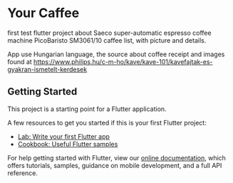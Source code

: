 # Your Caffee
first test flutter project about Saeco super-automatic espresso coffee machine PicoBaristo SM3061/10 caffee list, with picture and details. 

App use Hungarian language, the source about coffee receipt and images found at https://www.philips.hu/c-m-ho/kave/kave-101/kavefajtak-es-gyakran-ismetelt-kerdesek

## Getting Started

This project is a starting point for a Flutter application.

A few resources to get you started if this is your first Flutter project:

- [Lab: Write your first Flutter app](https://flutter.io/docs/get-started/codelab)
- [Cookbook: Useful Flutter samples](https://flutter.io/docs/cookbook)

For help getting started with Flutter, view our 
[online documentation](https://flutter.io/docs), which offers tutorials, 
samples, guidance on mobile development, and a full API reference.
